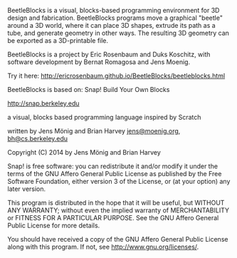 BeetleBlocks is a visual, blocks-based programming environment for
3D design and fabrication. BeetleBlocks programs move a graphical
"beetle" around a 3D world, where it can place 3D shapes, extrude 
its path as a tube, and generate geometry in other ways. The
resulting 3D geometry can be exported as a 3D-printable file.

BeetleBlocks is a project by Eric Rosenbaum and Duks Koschitz, 
with software development by Bernat Romagosa and Jens Moenig.

Try it here:
http://ericrosenbaum.github.io/BeetleBlocks/beetleblocks.html

BeetleBlocks is based on:
Snap! Build Your Own Blocks

http://snap.berkeley.edu

a visual, blocks based programming language
inspired by Scratch

written by Jens Mönig and Brian Harvey
jens@moenig.org, bh@cs.berkeley.edu

Copyright (C) 2014 by Jens Mönig and Brian Harvey

Snap! is free software: you can redistribute it and/or modify
it under the terms of the GNU Affero General Public License as
published by the Free Software Foundation, either version 3 of
the License, or (at your option) any later version.

This program is distributed in the hope that it will be useful,
but WITHOUT ANY WARRANTY; without even the implied warranty of
MERCHANTABILITY or FITNESS FOR A PARTICULAR PURPOSE.  See the
GNU Affero General Public License for more details.

You should have received a copy of the GNU Affero General Public License
along with this program.  If not, see <http://www.gnu.org/licenses/>.
